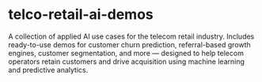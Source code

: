 # telco-retail-ai-demos
A collection of applied AI use cases for the telecom retail industry. Includes ready-to-use demos for customer churn prediction, referral-based growth engines, customer segmentation, and more — designed to help telecom operators retain customers and drive acquisition using machine learning and predictive analytics.
